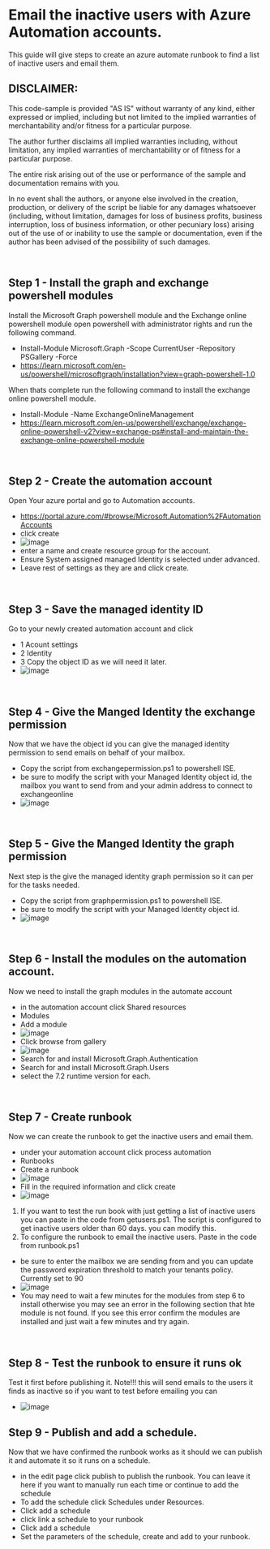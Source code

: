 # Email the inactive users with Azure Automation accounts.
This guide will give steps to create an azure automate runbook to find a list of inactive users and email them.

## DISCLAIMER:
 
This code-sample is provided "AS IS" without warranty of any kind, either expressed or implied,
including but not limited to the implied warranties of merchantability and/or fitness for a
particular purpose.

The author further disclaims all implied warranties including, without limitation, any implied
warranties of merchantability or of fitness for a particular purpose.
 
The entire risk arising out of the use or performance of the sample and documentation remains with
you.
 
In no event shall the authors, or anyone else involved in the creation, production, or
delivery of the script be liable for any damages whatsoever (including, without limitation, damages
for loss of business profits, business interruption, loss of business information, or other
pecuniary loss) arising out of the use of or inability to use the sample or documentation, even if the author
has been advised of the possibility of such damages.

<br />

## Step 1 - Install the graph and exchange powershell modules

Install the Microsoft Graph powershell module and the Exchange online powershell module
open powershell with administrator rights and run the following command.
* Install-Module Microsoft.Graph -Scope CurrentUser -Repository PSGallery -Force
* https://learn.microsoft.com/en-us/powershell/microsoftgraph/installation?view=graph-powershell-1.0
  

When thats complete run the following command to install the exchange online powershell module.
* Install-Module -Name ExchangeOnlineManagement
* https://learn.microsoft.com/en-us/powershell/exchange/exchange-online-powershell-v2?view=exchange-ps#install-and-maintain-the-exchange-online-powershell-module
<br />

## Step 2 - Create the automation account
Open Your azure portal and go to Automation accounts.

* https://portal.azure.com/#browse/Microsoft.Automation%2FAutomationAccounts <br />
* click create
* ![image](https://github.com/user-attachments/assets/d4e6c6d6-ed3f-4eb5-992a-3dc7a2019050)
* enter a name and create resource group for the account.
* Ensure System assigned managed Identity is selected under advanced.
* Leave rest of settings as they are and click create.
<br />

## Step 3 - Save the managed identity ID
Go to your newly created automation account and click
* 1 Acount settings
* 2 Identity
* 3 Copy the object ID as we will need it later.
* ![image](https://github.com/user-attachments/assets/53a9d2bd-0984-4df5-bc53-a4fe652c3161)
<br />

## Step 4 - Give the Manged Identity the exchange permission
Now that we have the object id you can give the managed identity permission to send emails on behalf of your mailbox.
* Copy the script from exchangepermission.ps1 to powershell ISE.
* be sure to modify the script with your Managed Identity object id, the mailbox you want to send from and your admin address to connect to exchangeonline
* ![image](https://github.com/user-attachments/assets/9d1c3c4b-11a9-4594-98bd-c1c3049edfc2)


<br />

## Step 5 - Give the Manged Identity the graph permission
Next step is the give the managed identity graph permission so it can per for the tasks needed.
* Copy the script from graphpermission.ps1 to powershell ISE.
* be sure to modify the script with your Managed Identity object id.
* ![image](https://github.com/user-attachments/assets/0c88360e-9933-4b0f-a011-f59b03ee860e)

<br />

## Step 6 - Install the modules on the automation account.
Now we need to install the graph modules in the automate account
* in the automation account click Shared resources
* Modules
* Add a module
* ![image](https://github.com/user-attachments/assets/425949ba-9f5b-4101-b015-b944d4bd6fcc)
* Click browse from gallery
* ![image](https://github.com/user-attachments/assets/0b91e696-5cb1-4ba0-8451-ff3b2ab6bdaf)
* Search for and install Microsoft.Graph.Authentication
* Search for and install Microsoft.Graph.Users
* select the 7.2 runtime version for each.
<br />

## Step 7 - Create runbook
Now we can create the runbook to get the inactive users and email them.
* under your automation account click process automation
* Runbooks
* Create a runbook
* ![image](https://github.com/user-attachments/assets/46f93840-faac-4bb6-8768-f0af1c00a862)
* Fill in the required information and click create
* ![image](https://github.com/user-attachments/assets/e210f2d5-e281-4665-bdcb-cf438d4e1255)
1. If you want to test the run book with just getting a list of inactive users you can paste in the code from getusers.ps1. The script is configured to get inactive users older than 60 days. you can modify this.
2. To configure the runbook to email the inactive users. Paste in the code from runbook.ps1
* be sure to enter the mailbox we are sending from and you can update the password expiration threshold to match your tenants policy. Currently set to 90
* ![image](https://github.com/user-attachments/assets/53cad181-650e-4adf-a8aa-8be2e7a8af5c)
*  You may need to wait a few minutes for the modules from step 6 to install otherwise you may see an error in the following section that hte module is not found. If you see this error confirm the modules are installed and just wait a few minutes and try again.
<br />

## Step 8 - Test the runbook to ensure it runs ok
Test it first before publishing it. 
Note!!! this will send emails to the users it finds as inactive so if you want to test before emailing you can
* ![image](https://github.com/user-attachments/assets/338032b2-1415-42e0-9b78-5217cd5db30f)

## Step 9 - Publish and add a schedule.
Now that we have confirmed the runbook works as it should we can publish it and automate it so it runs on a schedule.
* in the edit page click publish to publish the runbook. You can leave it here if you want to manually run each time or continue to add the schedule
* To add the schedule click Schedules under Resources.
* Click add a schedule
* click link a schedule to your runbook
* Click add a schedule
* Set the parameters of the schedule, create and add to your runbook.


  


